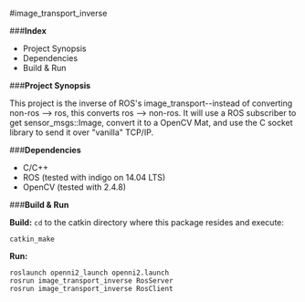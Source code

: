 #image_transport_inverse

###**Index**

- Project Synopsis
- Dependencies
- Build & Run


###**Project Synopsis**

This project is the inverse of ROS's image_transport--instead of converting non-ros --> ros, this converts ros --> non-ros.  It will use a ROS subscriber to get sensor_msgs::Image, convert it to a OpenCV Mat, and use the C socket library to send it over "vanilla" TCP/IP.


###**Dependencies**

- C/C++
- ROS (tested with indigo on 14.04 LTS)
- OpenCV (tested with 2.4.8)


###**Build & Run**

**Build:**
```cd``` to the catkin directory where this package resides
and execute:
```
catkin_make
```

**Run:**
```
roslaunch openni2_launch openni2.launch
rosrun image_transport_inverse RosServer
rosrun image_transport_inverse RosClient
```
